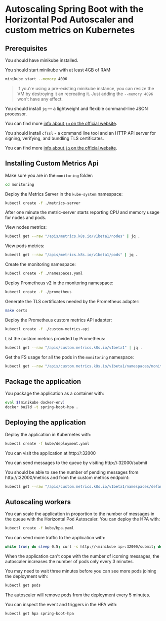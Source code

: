 # Autoscaling Spring Boot with the Horizontal Pod Autoscaler and custom metrics on Kubernetes

## Prerequisites

You should have minikube installed.

You should start minikube with at least 4GB of RAM:

```bash
minikube start --memory 4096
```

> If you're using a pre-existing minikube instance, you can resize the VM by destroying it an recreating it. Just adding the `--memory 4096` won't have any effect.

You should install `jq` — a lightweight and flexible command-line JSON processor.

You can find more [info about `jq` on the official website](https://github.com/stedolan/jq).

You should install `cfssl` - a command line tool and an HTTP API server for signing, verifying, and bundling TLS certificates.

You can find more [info about `jq` on the official website](https://github.com/cloudflare/cfssl).

## Installing Custom Metrics Api

Make sure you are in the `monitoring` folder:

```bash
cd monitoring
```

Deploy the Metrics Server in the `kube-system` namespace:

```bash
kubectl create -f ./metrics-server
```

After one minute the metric-server starts reporting CPU and memory usage for nodes and pods.

View nodes metrics:

```bash
kubectl get --raw "/apis/metrics.k8s.io/v1beta1/nodes" | jq .
```

View pods metrics:

```bash
kubectl get --raw "/apis/metrics.k8s.io/v1beta1/pods" | jq .
```

Create the monitoring namespace:

```bash
kubectl create -f ./namespaces.yaml
```

Deploy Prometheus v2 in the monitoring namespace:

```bash
kubectl create -f ./prometheus
```

Generate the TLS certificates needed by the Prometheus adapter:

```bash
make certs
```

Deploy the Prometheus custom metrics API adapter:

```bash
kubectl create -f ./custom-metrics-api
```

List the custom metrics provided by Prometheus:

```bash
kubectl get --raw "/apis/custom.metrics.k8s.io/v1beta1" | jq .
```

Get the FS usage for all the pods in the `monitoring` namespace:

```bash
kubectl get --raw "/apis/custom.metrics.k8s.io/v1beta1/namespaces/monitoring/pods/*/fs_usage_bytes" | jq .
```

## Package the application

You package the application as a container with:

```bash
eval $(minikube docker-env)
docker build -t spring-boot-hpa .
```

## Deploying the application

Deploy the application in Kubernetes with:

```bash
kubectl create -f kube/deployment.yaml
```

You can visit the application at http://<minkube ip>:32000

You can send messages to the queue by visiting http://<minkube ip>:32000/submit

You should be able to see the number of pending messages from http://<minkube ip>:32000/metrics and from the custom metrics endpoint:

```bash
kubectl get --raw "/apis/custom.metrics.k8s.io/v1beta1/namespaces/default/pods/*/messages" | jq .
```

## Autoscaling workers

You can scale the application in proportion to the number of messages in the queue with the Horizontal Pod Autoscaler. You can deploy the HPA with:

```bash
kubectl create -f kube/hpa.yaml
```

You can send more traffic to the application with:

```bash
while true; do sleep 0.5; curl -s http://<minikube ip>:32000/submit; done
```

When the application can't cope with the number of icoming messages, the autoscaler increases the number of pods only every 3 minutes.

You may need to wait three minutes before you can see more pods joining the deployment with:

```bash
kubectl get pods
```

The autoscaler will remove pods from the deployment every 5 minutes.

You can inspect the event and triggers in the HPA with:

```bash
kubectl get hpa spring-boot-hpa
```
